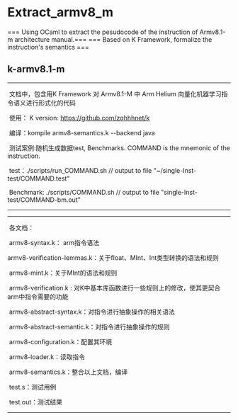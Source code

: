 # Extract_armv8_m

=== Using OCaml to extract the pesudocode of the instruction of Armv8.1-m architecture manual.===
=== Based on K Framework, formalize the instruction's semantics ===



## k-armv8.1-m

***

​	文档中，包含用K Framework 对 Armv8.1-M 中 Arm Helium 向量化机器学习指令语义进行形式化的代码

​	使用： 
    K version: https://github.com/zqhhhnet/k

​		编译：kompile armv8-semantics.k --backend java

​	    测试案例:随机生成数据test, Benchmarks. COMMAND is the mnemonic of the instruction.

​	    test：./scripts/run_COMMAND.sh       // output to file "~/single-Inst-test/COMMAND.test"

​	    Benchmark: ./scripts/COMMAND.sh     // output to file "single-Inst-test/COMMAND-bm.out"

***

***

​	各文档：

​		armv8-syntax.k： arm指令语法

​		armv8-verification-lemmas.k：关于float、MInt、Int类型转换的语法和规则

​		armv8-mint.k：关于MInt的语法和规则

​		armv8-verification.k : 对K中基本库函数进行一些规则上的修改，使其更契合arm中指令需要的功能

​		armv8-abstract-syntax.k：对指令进行抽象操作的相关语法

​		armv8-abstract-semantic.k：对指令进行抽象操作的规则

​		armv8-configuration.k：配置其环境

​		armv8-loader.k：读取指令

​		armv8-semantics.k：整合以上文档，编译

​		test.s：测试用例

​		test.out：测试结果

***
